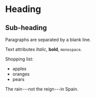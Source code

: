 Heading
=======

Sub-heading
-----------

Paragraphs are separated
by a blank line.

Text attributes *Italic*,
**bold**, `monospace`.

Shopping list:

  * apples
  * oranges
  * pears

The rain---not the reign---in
Spain.